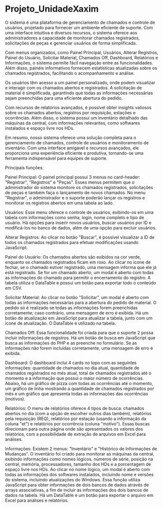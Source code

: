 # Projeto_UnidadeXaxim
O sistema é uma plataforma de gerenciamento de chamados e controle de usuários, projetado para fornecer um ambiente eficiente de suporte. Com uma interface intuitiva e diversos recursos, o sistema oferece aos administradores a capacidade de monitorar chamados registrados, solicitações de peças e gerenciar usuários de forma simplificada.

Com menus organizados, como Painel Principal, Usuários, Alterar Registros, Painel do Usuário, Solicitar Material, Chamados Off, Dashboard, Relatórios e Informações, o sistema permite fácil navegação entre as funcionalidades. Além disso, painéis informativos fornecem estatísticas atualizadas sobre os chamados registrados, facilitando o acompanhamento e análise.

Os usuários têm acesso a um painel personalizado, onde podem visualizar e interagir com os chamados abertos e registrados. A solicitação de material é simplificada, garantindo que todas as informações necessárias sejam preenchidas para uma eficiente abertura do pedido.

Com recursos de relatórios avançados, é possível obter insights valiosos sobre os chamados abertos, registros por requisição, estações e ocorrências. Além disso, o sistema possui um inventário detalhado das máquinas da central, com informações relevantes, como softwares instalados e espaço livre nos HDs.

Em resumo, nosso sistema oferece uma solução completa para o gerenciamento de chamados, controle de usuários e monitoramento de inventário. Com uma interface amigável e recursos avançados, ele proporciona uma experiência eficiente e produtiva, tornando-se uma ferramenta indispensável para equipes de suporte.

Principais funções:

Painel Principal:
O painel principal possui 3 menus no card-header: "Registrar", "Registros" e "Peças". Esses menus permitem que o administrador do sistema monitore os chamados registrados, solicitações de peças e também faça o lançamento de novos chamados. No menu "Registrar", o administrador e o suporte poderão lançar os registros e monitorar os registros abertos em uma tabela ao lado.

Usuários:
Esse menu oferece o controle de usuários, exibindo-os em uma tabela com informações como senha, login, nome completo e tipo de usuário. Há opções para inserir novos usuários, buscar usuários por ID e modificá-los no banco de dados, além de uma opção para excluir usuários.

Alterar Registros:
Ao clicar no botão "Buscar", é possível visualizar a ID de todos os chamados registrados para efetuar modificações usando JavaScript.

Painel do Usuário:
Os chamados abertos são exibidos na cor verde, enquanto os chamados registrados ficam em roxo. Ao clicar no ícone de fechar, se o chamado estiver registrado, uma mensagem informa que ele já está registrado. Se for um chamado aberto, um modal é aberto com todas as informações do chamado para permitir o encerramento do registro. A tabela utiliza o DataTable e possui um botão para exportar todo o conteúdo em CSV.

Solicitar Material:
Ao clicar no botão "Solicitar", um modal é aberto com todas as informações necessárias para a abertura do pedido de material. O pedido só é realizado se todas as informações forem preenchidas corretamente; caso contrário, uma mensagem de erro é exibida. Há um botão de atualização em JavaScript para atualizar a tabela, junto com um ícone de atualização. O DataTable é utilizado na tabela.

Chamados Off:
Essa funcionalidade foi criada para que o suporte 2 possa incluir informações de registros. Há um botão de busca em JavaScript que busca as informações do PHP e as preenche no formulário. Se as informações não forem incluídas corretamente, uma mensagem de erro é exibida.

Dashboard:
O dashboard inclui 4 cards no topo com as seguintes informações: quantidade de chamados no dia atual, quantidade de chamados registrados no mês atual, total de chamados registrados até o momento e a informação que possui o maior número de ocorrências. Abaixo, há um gráfico de pizza com todas as ocorrências até o momento, um gráfico de linha mostrando a quantidade de chamados registrados por mês e um gráfico que apresenta todas as informações das ocorrências (motivos).

Relatórios:
O menu de relatórios oferece 4 tipos de busca: chamados abertos no dia (com a opção de escolher outros dias também), relatórios pela requisição (REQ), relatórios por estação (usando a informação da coluna "et") e relatórios por ocorrência (coluna "motivo"). Essas buscas direcionam para outra página onde são apresentados os valores dos relatórios, com a possibilidade de extração de arquivos em Excel para análises.

Informações:
Existem 2 menus: "Inventário" e "Histórico de Informações de Mudanças". O inventário foi criado para monitorar as máquinas da central, exibindo informações como nomes lógicos, números de série, posição na central, memória, processadores, tamanho dos HDs e a porcentagem de espaço livre nos HDs. Ao clicar no nome lógico, um modal é aberto com todas as informações dos softwares instalados, incluindo nome e versões do sistema, incluindo atualizações do Windows. Essa função utiliza JavaScript para obter informações de dois bancos de dados através de arrays associativas, a fim de incluir as informações dos dois bancos de dados na tabela. Há um DataTable e um botão para exportar o arquivo em Excel para análises e relatórios.
